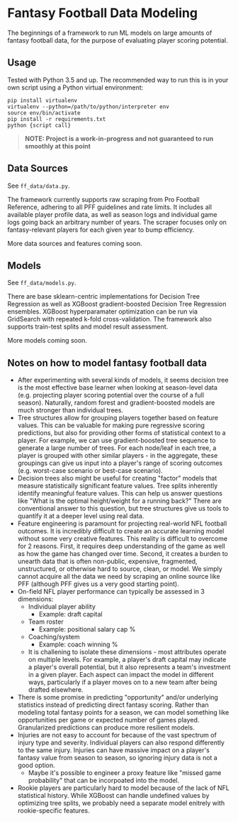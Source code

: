 # Fantasy Football Data Modeling

The beginnings of a framework to run ML models on large amounts of fantasy football data, for the purpose of evaluating player scoring potential.

## Usage

Tested with Python 3.5 and up. The recommended way to run this is in your own script using a Python virtual environment:

    pip install virtualenv
    virtualenv --python=/path/to/python/interpreter env
    source env/bin/activate
    pip install -r requirements.txt
    python {script call}

> **NOTE: Project is a work-in-progress and not guaranteed to run smoothly at this point**

## Data Sources

See `ff_data/data.py`.

The framework currently supports raw scraping from Pro Football Reference, adhering to all PFF guidelines and rate limits. It includes all available player profile data, as well as season logs and individual game logs going back an arbitrary number of years. The scraper focuses only on fantasy-relevant players for each given year to bump efficiency.

More data sources and features coming soon.

## Models

See `ff_data/models.py`.

There are base sklearn-centric implementations for Decision Tree Regression as well as XGBoost gradient-boosted Decision Tree Regression ensembles. XGBoost hyperparamater optimization can be run via GridSearch with repeated k-fold cross-validation. The framework also supports train-test splits and model result assessment.

More models coming soon.

## Notes on how to model fantasy football data

- After experimenting with several kinds of models, it seems decision tree is the most effective base learner when looking at season-level data (e.g. projecting player scoring potential over the course of a full season). Naturally, random forest and gradient-boosted models are much stronger than individual trees.
- Tree structures allow for grouping players together based on feature values. This can be valuable for making pure regressive scoring predictions, but also for providing other forms of statistical context to a player. For example, we can use gradient-boosted tree sequence to generate a large number of trees. For each node/leaf in each tree, a player is grouped with other similar players - in the aggregate, these groupings can give us input into a player's range of scoring outcomes (e.g. worst-case scenario or best-case scenario).
- Decision trees also might be useful for creating "factor" models that measure statistically significant feature values. Tree splits inherently identify meaningful feature values. This can help us answer questions like "What is the optimal height/weight for a running back?" There are conventional answer to this question, but tree structures give us tools to quantify it at a deeper level using real data.
- Feature engineering is paramount for projecting real-world NFL football outcomes. It is incredibly difficult to create an accurate learning model without some very creative features. This reality is difficult to overcome for 2 reasons. First, it requires deep understanding of the game as well as how the game has changed over time. Second, it creates a burden to unearth data that is often non-public, expensive, fragmented, unstructured, or otherwise hard to source, clean, or model. We simply cannot acquire all the data we need by scraping an online source like PFF (although PFF gives us a very good starting point).
- On-field NFL player performance can typically be assessed in 3 dimensions:
  - Individual player ability
    - Example: draft capital
  - Team roster
    - Example: positional salary cap %
  - Coaching/system
    - Example: coach winning %
  - It is challening to isolate these dimensions - most attributes operate on multiple levels. For example, a player's draft capital may indicate a player's overall potential, but it also represents a team's investment in a given player. Each aspect can impact the model in different ways, particularly if a player moves on to a new team after being drafted elsewhere.
- There is some promise in predicting "opportunity" and/or underlying statistics instead of predicting direct fantasy scoring. Rather than modeling total fantasy points for a season, we can model something like opportunities per game or expected number of games played. Granularized predictions can produce more resilient models.
- Injuries are not easy to account for because of the vast spectrum of injury type and severity. Individual players can also respond differently to the same injury. Injuries can have massive impact on a player's fantasy value from season to season, so ignoring injury data is not a good option.
  - Maybe it's possible to engineer a proxy feature like "missed game probability" that can be incorpoated into the model.
- Rookie players are particularly hard to model because of the lack of NFL statistical history. While XGBoost can handle undefined values by optimizing tree splits, we probably need a separate model enitrely with rookie-specific features.

